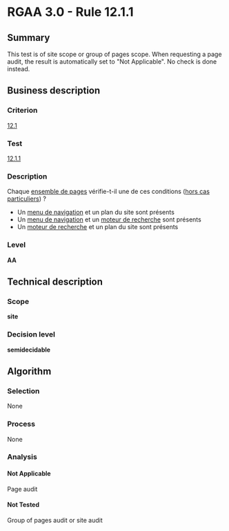 # RGAA 3.0 -  Rule 12.1.1

## Summary

This test is of site scope or group of pages scope. When requesting a page audit, the result is automatically set to "Not Applicable". No check is done instead.

## Business description

### Criterion

[12.1](http://references.modernisation.gouv.fr/referentiel-technique-0#crit-12-1)

### Test

[12.1.1](http://disic.github.io/rgaa_referentiel_en/RGAA3.0_Criteria_English_version_v1.html#test-12-1-1)

### Description

Chaque <a href="http://references.modernisation.gouv.fr/referentiel-technique-0#mEnsemblePages">ensemble de pages</a> v&eacute;rifie-t-il une de ces conditions (<a href="http://references.modernisation.gouv.fr/referentiel-technique-0#cpCrit12-1" title="Cas particuliers pour le crit&egrave;re 12.1">hors cas particuliers</a>) ? 
 
 *  Un <a href="http://references.modernisation.gouv.fr/referentiel-technique-0#mMenuNav">menu de navigation</a> et un plan du site sont pr&eacute;sents 
 *  Un <a href="http://references.modernisation.gouv.fr/referentiel-technique-0#mMenuNav">menu de navigation</a> et un <a href="http://references.modernisation.gouv.fr/referentiel-technique-0#mMoteurRecherche">moteur de recherche</a> sont pr&eacute;sents 
 *  Un <a href="http://references.modernisation.gouv.fr/referentiel-technique-0#mMoteurRecherche">moteur de recherche</a> et un plan du site sont pr&eacute;sents 

### Level

**AA**

## Technical description

### Scope

**site**

### Decision level

**semidecidable**

## Algorithm

### Selection

None

### Process

None

### Analysis

#### Not Applicable

Page audit 

#### Not Tested

Group of pages audit or site audit

